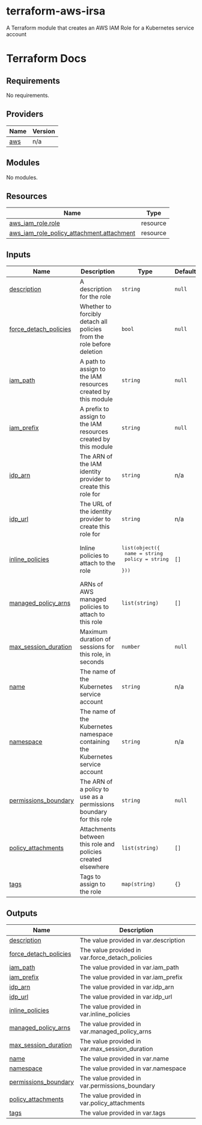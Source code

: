 # terraform-aws-irsa

A Terraform module that creates an AWS IAM Role for a Kubernetes service account

# Terraform Docs

## Requirements

No requirements.

## Providers

| Name | Version |
|------|---------|
| <a name="provider_aws"></a> [aws](#provider\_aws) | n/a |

## Modules

No modules.

## Resources

| Name | Type |
|------|------|
| [aws_iam_role.role](https://registry.terraform.io/providers/hashicorp/aws/latest/docs/resources/iam_role) | resource |
| [aws_iam_role_policy_attachment.attachment](https://registry.terraform.io/providers/hashicorp/aws/latest/docs/resources/iam_role_policy_attachment) | resource |

## Inputs

| Name | Description | Type | Default | Required |
|------|-------------|------|---------|:--------:|
| <a name="input_description"></a> [description](#input\_description) | A description for the role | `string` | `null` | no |
| <a name="input_force_detach_policies"></a> [force\_detach\_policies](#input\_force\_detach\_policies) | Whether to forcibly detach all policies from the role before deletion | `bool` | `null` | no |
| <a name="input_iam_path"></a> [iam\_path](#input\_iam\_path) | A path to assign to the IAM resources created by this module | `string` | `null` | no |
| <a name="input_iam_prefix"></a> [iam\_prefix](#input\_iam\_prefix) | A prefix to assign to the IAM resources created by this module | `string` | `null` | no |
| <a name="input_idp_arn"></a> [idp\_arn](#input\_idp\_arn) | The ARN of the IAM identity provider to create this role for | `string` | n/a | yes |
| <a name="input_idp_url"></a> [idp\_url](#input\_idp\_url) | The URL of the identity provider to create this role for | `string` | n/a | yes |
| <a name="input_inline_policies"></a> [inline\_policies](#input\_inline\_policies) | Inline policies to attach to the role | <pre>list(object({<br>    name   = string<br>    policy = string<br>  }))</pre> | `[]` | no |
| <a name="input_managed_policy_arns"></a> [managed\_policy\_arns](#input\_managed\_policy\_arns) | ARNs of AWS managed policies to attach to this role | `list(string)` | `[]` | no |
| <a name="input_max_session_duration"></a> [max\_session\_duration](#input\_max\_session\_duration) | Maximum duration of sessions for this role, in seconds | `number` | `null` | no |
| <a name="input_name"></a> [name](#input\_name) | The name of the Kubernetes service account | `string` | n/a | yes |
| <a name="input_namespace"></a> [namespace](#input\_namespace) | The name of the Kubernetes namespace containing the Kubernetes service account | `string` | n/a | yes |
| <a name="input_permissions_boundary"></a> [permissions\_boundary](#input\_permissions\_boundary) | The ARN of a policy to use as a permissions boundary for this role | `string` | `null` | no |
| <a name="input_policy_attachments"></a> [policy\_attachments](#input\_policy\_attachments) | Attachments between this role and policies created elsewhere | `list(string)` | `[]` | no |
| <a name="input_tags"></a> [tags](#input\_tags) | Tags to assign to the role | `map(string)` | `{}` | no |

## Outputs

| Name | Description |
|------|-------------|
| <a name="output_description"></a> [description](#output\_description) | The value provided in var.description |
| <a name="output_force_detach_policies"></a> [force\_detach\_policies](#output\_force\_detach\_policies) | The value provided in var.force\_detach\_policies |
| <a name="output_iam_path"></a> [iam\_path](#output\_iam\_path) | The value provided in var.iam\_path |
| <a name="output_iam_prefix"></a> [iam\_prefix](#output\_iam\_prefix) | The value provided in var.iam\_prefix |
| <a name="output_idp_arn"></a> [idp\_arn](#output\_idp\_arn) | The value provided in var.idp\_arn |
| <a name="output_idp_url"></a> [idp\_url](#output\_idp\_url) | The value provided in var.idp\_url |
| <a name="output_inline_policies"></a> [inline\_policies](#output\_inline\_policies) | The value provided in var.inline\_policies |
| <a name="output_managed_policy_arns"></a> [managed\_policy\_arns](#output\_managed\_policy\_arns) | The value provided in var.managed\_policy\_arns |
| <a name="output_max_session_duration"></a> [max\_session\_duration](#output\_max\_session\_duration) | The value provided in var.max\_session\_duration |
| <a name="output_name"></a> [name](#output\_name) | The value provided in var.name |
| <a name="output_namespace"></a> [namespace](#output\_namespace) | The value provided in var.namespace |
| <a name="output_permissions_boundary"></a> [permissions\_boundary](#output\_permissions\_boundary) | The value provided in var.permissions\_boundary |
| <a name="output_policy_attachments"></a> [policy\_attachments](#output\_policy\_attachments) | The value provided in var.policy\_attachments |
| <a name="output_tags"></a> [tags](#output\_tags) | The value provided in var.tags |
